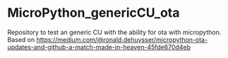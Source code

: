 # MicroPython_genericCU_ota
Repository to test an generic CU with the ability for ota with micropython. Based on https://medium.com/@ronald.dehuysser/micropython-ota-updates-and-github-a-match-made-in-heaven-45fde670d4eb
